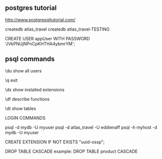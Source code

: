 ## postgres tutorial

http://www.postgresqltutorial.com/

createdb atlas_travel
createdb atlas_travel-TESTING

CREATE USER appUser WITH PASSWORD 'JVkPNUjNPnCpKHTHA4ybmrYM';

## psql commands

\du show all users

\q exit

\dx show installed extensions

\df describe functions

\dt show tables

LOGIN COMMANDS

psql -d mydb -U myuser
psql -d atlas_travel -U eddienaff
psql -h myhost -d mydb -U myuser

CREATE EXTENSION IF NOT EXISTS "uuid-ossp";

DROP TABLE <table name> CASCADE
example:
DROP TABLE product CASCADE
